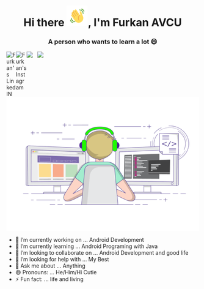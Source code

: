 <!-- ### Hi there 👋 -->

<!--
**Furkan-AVCU/Furkan-AVCU** is a ✨ _special_ ✨ repository because its `README.md` (this file) appears on your GitHub profile.
-->

<h1 align="center">Hi there <img src="https://github.com/Furkan-AVCU/Furkan-AVCU/blob/main/Wave.gif" height="55px" width="55px">, I'm Furkan AVCU</h1>
<h3 align="center">A person who wants to learn a lot 😄 </h3>


<a href="https://www.linkedin.com/in/furkan-avcu-a0b849211">
  <img align="left" alt="Furkan's LinkedIN" width="25px" src="https://cdn.jsdelivr.net/npm/simple-icons@v3/icons/linkedin.svg" />
</a>

<a href="https://www.instagram.com/furkan.avcu/">
  <img align="left" alt="Furkan's Instagram" width="28px" src="https://cdn.jsdelivr.net/npm/simple-icons@v3/icons/instagram.svg" />
</a>

<a href="mailto:f.avcu.b1@gmail.com ">
  <img align="left" width="28px" src="https://cdn.jsdelivr.net/npm/simple-icons@v3/icons/gmail.svg" />
</a>


![](https://visitor-badge.glitch.me/badge?page_id=Furkan-AVCU.Furkan-AVCU)
<br />


<p><img align="center" alt="GIF" src="https://github.com/Furkan-AVCU/Furkan-AVCU/blob/main/code.gif" width="700" height="350" /></p>

- 🔭 I’m currently working on ... Android Development
- 🌱 I’m currently learning ... Android Programing with Java
- 👯 I’m looking to collaborate on ... Android Development and good life
- 🤔 I’m looking for help with ... My Best
- 💬 Ask me about ... Anything
- 😄 Pronouns: ... He/Him/Hi Cutie
- ⚡ Fun fact: ... life and living

<!--
Here are some ideas to get you started:

- 🔭 I’m currently working on ...
- 🌱 I’m currently learning ...
- 👯 I’m looking to collaborate on ...
- 🤔 I’m looking for help with ...
- 💬 Ask me about ...
- 📫 How to reach me: ...
- 😄 Pronouns: ...
- ⚡ Fun fact: ...
-->
